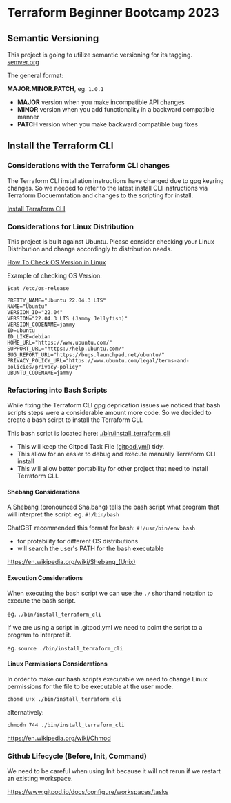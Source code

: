 # Terraform Beginner Bootcamp 2023

## Semantic Versioning

This project is going to utilize semantic versioning for its tagging.
[semver.org](https://smver.org/)


The general format:

**MAJOR.MINOR.PATCH**, eg. `1.0.1`

- **MAJOR** version when you make incompatible API changes
- **MINOR** version when you add functionality in a backward compatible manner
- **PATCH** version when you make backward compatible bug fixes

## Install the Terraform CLI

### Considerations with the Terraform CLI changes

The Terraform CLI installation instructions have changed due to gpg keyring changes. So we needed to refer to the latest install CLI instructions via Terraform Docuemntation and changes to the scripting for install. 

[Install Terraform CLI](https://developer.hashicorp.com/terraform/tutorials/aws-get-started/install-cli)

### Considerations for Linux Distribution

This project is built against Ubuntu. 
Please consider checking your Linux Distribution and change accordingly to distribution needs.

[How To Check OS Version in Linux](https://www.cyberciti.biz/faq/how-to-check-os-version-in-linux-command-line/)

Example of checking OS Version:

```
$cat /etc/os-release

PRETTY_NAME="Ubuntu 22.04.3 LTS"
NAME="Ubuntu"
VERSION_ID="22.04"
VERSION="22.04.3 LTS (Jammy Jellyfish)"
VERSION_CODENAME=jammy
ID=ubuntu
ID_LIKE=debian
HOME_URL="https://www.ubuntu.com/"
SUPPORT_URL="https://help.ubuntu.com/"
BUG_REPORT_URL="https://bugs.launchpad.net/ubuntu/"
PRIVACY_POLICY_URL="https://www.ubuntu.com/legal/terms-and-policies/privacy-policy"
UBUNTU_CODENAME=jammy
```

### Refactoring into Bash Scripts 

While fixing the Terraform CLI gpg deprication issues we noticed that bash scripts steps were a considerable amount more code. So we decided to create a bash scirpt to install the Terraform CLI.

This bash script is located here: [./bin/install_terraform_cli](./bin/install_terraform_cli)

- This will keep the Gitpod Task File ([gitpod.yml](.gitpod.yml)) tidy.
- This allow for an easier to debug and execute manually Terraform CLI install
- This will allow better portability for other project that need to install Terraform CLI.

#### Shebang Considerations

A Shebang (pronounced Sha.bang) tells the bash script what program that will interpret the script. eg. `#!/bin/bash`

ChatGBT recommended this format for bash: `#!/usr/bin/env bash`

- for protability for different OS distributions 
- will search the user's PATH for the bash executable

https://en.wikipedia.org/wiki/Shebang_(Unix)

#### Execution Considerations 

When executing the bash script we can use the `./` shorthand notation to execute the bash script.

eg. `./bin/install_terraform_cli`

If we are using a script in .gitpod.yml we need to point the script to a program to interpret it.

eg. `source ./bin/install_terraform_cli`

#### Linux Permissions Considerations

In order to make our bash scripts executable we need to change Linux permissions for the file to be executable at the user mode.

```sh
chomd u+x ./bin/install_terraform_cli
```
alternatively:
```sh
chmodn 744 ./bin/install_terraform_cli
```

https://en.wikipedia.org/wiki/Chmod

### Github Lifecycle (Before, Init, Command)

We need to be careful when using Init because it will not rerun if we restart an existing workspace.

https://www.gitpod.io/docs/configure/workspaces/tasks